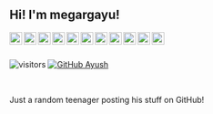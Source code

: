 ## Hi! I'm megargayu!
<a href="https://www.python.org/">
  <img align="left" alt="Python" width="22px" src="https://simpleicons.org/icons/python.svg" />
</a>
<a href="https://www.javascript.com/">
  <img align="left" alt="Javascript" width="22px" src="https://simpleicons.org/icons/javascript.svg" />
</a>
<a href="https://nodejs.org/en/">
  <img align="left" alt="NodeJS" width="22px" src="https://simpleicons.org/icons/node-dot-js.svg" />
</a>
<a href="https://www.java.com/en/">
  <img align="left" alt="Java" width="22px" src="https://simpleicons.org/icons/java.svg" />
</a>
<a href="https://gradle.org/">
  <img align="left" alt="Gradle" width="22px" src="https://simpleicons.org/icons/gradle.svg" />
</a>
<a href="https://maven.apache.org/">
  <img align="left" alt="Maven" width="22px" src="https://simpleicons.org/icons/apachemaven.svg" />
</a>
<a href="https://docs.microsoft.com/en-us/dotnet/">
  <img align="left" alt="C#" width="22px" src="https://simpleicons.org/icons/csharp.svg" />
</a>
<a href="https://unity.com/">
  <img align="left" alt="Unity" width="22px" src="https://simpleicons.org/icons/unity.svg" />
</a>
<a href="https://mirror-networking.com/">
  <img align="left" alt="Mirror Networking" width="22px" src="https://raw.githubusercontent.com/vis2k/Mirror/master/Assets/Mirror/Icon/MirrorIcon.png" />
</a>
<a href="https://reactjs.org/">
  <img align="left" alt="React" width="22px" src="https://simpleicons.org/icons/react.svg" />
</a>
<a href="https://expressjs.com/">
  <img align="left" alt="Express" width="22px" src="https://simpleicons.org/icons/express.svg" />
</a>

<br><br>

![visitors](https://visitor-badge.glitch.me/badge?page_id=megargayu.visitor-badge)
[![GitHub Ayush](https://img.shields.io/github/followers/megargayu?label=follow&style=social)](https://github.com/megargayu)

<br>

Just a random teenager posting his stuff on GitHub!
